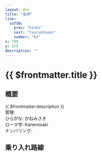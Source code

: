 ```yaml
---
layout: doc
title: "金岬"
line:
  sofSN:
    prev: "kinki"
    next: "tsurushiwan"
    number: "03"
x: 700
y: 875
description: ""
---
```


# {{ $frontmatter.title }} <ViewinMap />
<!-- ![駅の写真の説明](駅の写真のURL) -->

<Family />

## 概要
{{ $frontmatter.description }}  
管理:   
ひらがな: かねみさき  
ローマ字: Kanemisaki  
ナンバリング: <Numberling />

## 乗り入れ路線
<LineInfo />